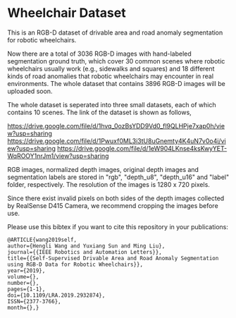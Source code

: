 # Wheelchair Dataset

This is an RGB-D dataset of drivable area and road anomaly segmentation for robotic wheelchairs. 

Now there are a total of 3036 RGB-D images with hand-labeled segmentation ground truth, which cover 30 common scenes where robotic wheelchairs usually work (e.g., sidewalks and squares) and 18 different kinds of road anomalies that robotic wheelchairs may encounter in real environments. The whole dataset that contains 3896 RGB-D images will be uploaded soon.

The whole dataset is seperated into three small datasets, each of which contains 10 scenes. The link of the dataset is shown as follows,

https://drive.google.com/file/d/1hvq_0ozBsYDD9Vd0_fl9QLHPje7xap0h/view?usp=sharing
https://drive.google.com/file/d/1Pwuxf0ML3i3tU8uGnemty4K4uN7v0o4i/view?usp=sharing
https://drive.google.com/file/d/1eW904LKnse4ksKwyYET-WqROOY1nrJm1/view?usp=sharing

RGB images, normalized depth images, original depth images and segmentation labels are stored in "rgb", "depth_u8", "depth_u16" and "label" folder, respectively. The resolution of the images is 1280 x 720 pixels. 

Since there exist invalid pixels on both sides of the depth images collected by RealSense D415 Camera, we recommend cropping the images before use.

Please use this bibtex if you want to cite this repository in your publications:
```
@ARTICLE{wang2019self, 
author={Hengli Wang and Yuxiang Sun and Ming Liu}, 
journal={{IEEE Robotics and Automation Letters}}, 
title={{Self-Supervised Drivable Area and Road Anomaly Segmentation using RGB-D Data for Robotic Wheelchairs}}, 
year={2019}, 
volume={}, 
number={}, 
pages={1-1}, 
doi={10.1109/LRA.2019.2932874}, 
ISSN={2377-3766}, 
month={},}
```
